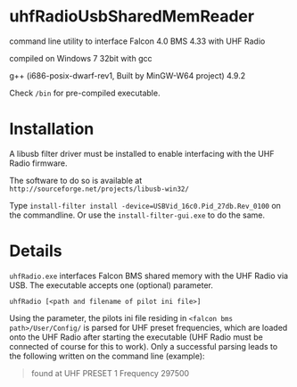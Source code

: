 # uhfRadioUsbSharedMemReader
command line utility to interface Falcon 4.0 BMS 4.33 with UHF Radio

compiled on Windows 7 32bit with gcc

g++ (i686-posix-dwarf-rev1, Built by MinGW-W64 project) 4.9.2

Check `/bin` for pre-compiled executable.

# Installation

A libusb filter driver must be installed to enable interfacing with the UHF Radio firmware.

The software to do so is available at `http://sourceforge.net/projects/libusb-win32/`

Type `install-filter install -device=USBVid_16c0.Pid_27db.Rev_0100` on the commandline. Or use the `install-filter-gui.exe` to do the same.

# Details

`uhfRadio.exe` interfaces Falcon BMS shared memory with the UHF Radio via USB. The executable accepts one (optional) parameter.

`uhfRadio [<path and filename of pilot ini file>]`

Using the parameter, the pilots ini file residing in `<falcon bms path>/User/Config/` is parsed for UHF preset frequencies, which are loaded onto the UHF Radio after starting the executable (UHF Radio must be connected of course for this to work).
Only a successful parsing leads to the following written on the command line (example):
> found at UHF PRESET 1 Frequency 297500
